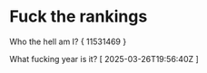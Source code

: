 # Fuck the rankings

Who the hell am I?
{ 11531469 }

What fucking year is it?
[ 2025-03-26T19:56:40Z ]
